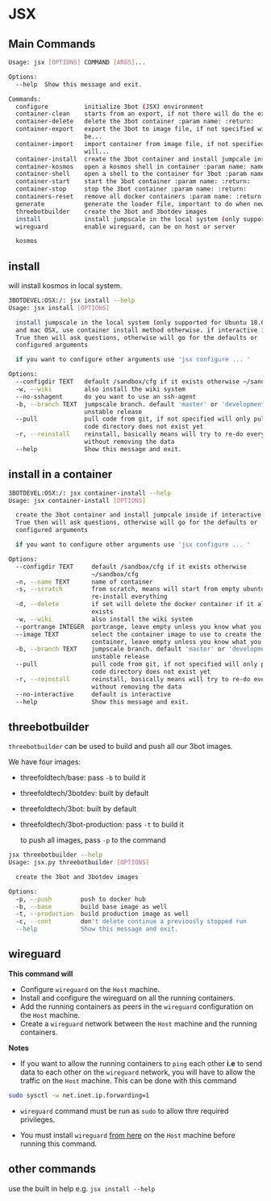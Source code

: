 
# JSX

## Main Commands

```bash
Usage: jsx [OPTIONS] COMMAND [ARGS]...

Options:
  --help  Show this message and exit.

Commands:
  configure          initialize 3bot (JSX) environment
  container-clean    starts from an export, if not there will do the export...
  container-delete   delete the 3bot container :param name: :return:
  container-export   export the 3bot to image file, if not specified will
                     be...
  container-import   import container from image file, if not specified
                     will...
  container-install  create the 3bot container and install jumpcale inside...
  container-kosmos   open a kosmos shell in container :param name: name of...
  container-shell    open a shell to the container for 3bot :param name:...
  container-start    start the 3bot container :param name: :return:
  container-stop     stop the 3bot container :param name: :return:
  containers-reset   remove all docker containers :param name: :return:
  generate           generate the loader file, important to do when new...
  threebotbuilder    create the 3bot and 3botdev images
  install            install jumpscale in the local system (only supported...
  wireguard          enable wireguard, can be on host or server

  kosmos
```


## install

will install  kosmos in local system.

```bash
3BOTDEVEL:OSX:/: jsx install --help
Usage: jsx install [OPTIONS]

  install jumpscale in the local system (only supported for Ubuntu 18.04+
  and mac OSX, use container install method otherwise. if interactive is
  True then will ask questions, otherwise will go for the defaults or
  configured arguments

  if you want to configure other arguments use 'jsx configure ... '

Options:
  --configdir TEXT   default /sandbox/cfg if it exists otherwise ~/sandbox/cfg
  -w, --wiki         also install the wiki system
  --no-sshagent      do you want to use an ssh-agent
  -b, --branch TEXT  jumpscale branch. default 'master' or 'development' for
                     unstable release
  --pull             pull code from git, if not specified will only pull if
                     code directory does not exist yet
  -r, --reinstall    reinstall, basically means will try to re-do everything
                     without removing the data
  --help             Show this message and exit.
```

## install in a container

```bash
3BOTDEVEL:OSX:/: jsx container-install --help
Usage: jsx container-install [OPTIONS]

  create the 3bot container and install jumpcale inside if interactive is
  True then will ask questions, otherwise will go for the defaults or
  configured arguments

  if you want to configure other arguments use 'jsx configure ... '

Options:
  --configdir TEXT     default /sandbox/cfg if it exists otherwise
                       ~/sandbox/cfg
  -n, --name TEXT      name of container
  -s, --scratch        from scratch, means will start from empty ubuntu and
                       re-install everything
  -d, --delete         if set will delete the docker container if it already
                       exists
  -w, --wiki           also install the wiki system
  --portrange INTEGER  portrange, leave empty unless you know what you do.
  --image TEXT         select the container image to use to create the
                       container, leave empty unless you know what you do (-:
  -b, --branch TEXT    jumpscale branch. default 'master' or 'development' for
                       unstable release
  --pull               pull code from git, if not specified will only pull if
                       code directory does not exist yet
  -r, --reinstall      reinstall, basically means will try to re-do everything
                       without removing the data
  --no-interactive     default is interactive
  --help               Show this message and exit.
```

## threebotbuilder

`threebotbuilder` can be used to build and push all our 3bot images.

  We have four images:
- threefoldtech/base: pass `-b` to build it
- threefoldtech/3botdev: built by default
- threefoldtech/3bot: built by default
- threefoldtech/3bot-production: pass `-t` to build it

  to push all images, pass `-p` to the command

```bash
jsx threebotbuilder --help
Usage: jsx.py threebotbuilder [OPTIONS]

  create the 3bot and 3botdev images

Options:
  -p, --push        push to docker hub
  -b, --base        build base image as well
  -t, --production  build production image as well
  -c, --cont        don't delete continue a previously stopped run
  --help            Show this message and exit.

```
## wireguard

**This command will**
* Configure ```wireguard``` on the ```Host``` machine.
* Install and configure the wireguard on all the running containers.
* Add the running containers as peers in the ```wireguard``` configuration on the ```Host``` machine.
* Create a ```wireguard``` network between the ``Host`` machine and the running containers.

**Notes**
* If you want to allow the running containers to ```ping``` each other **i.e** to send data to each other on the ```wireguard``` network, you will have to allow the traffic on the ```Host``` machine.
This can be done with this command
```bash
sudo sysctl -w net.inet.ip.forwarding=1
```

* ```wireguard``` command must be run as ```sudo``` to allow thre required privileges.

* You must install ```wireguard``` [from here](https://www.wireguard.com/install/) on the ```Host``` machine before running this command.



## other commands

use the built in help e.g. ```jsx install --help```
